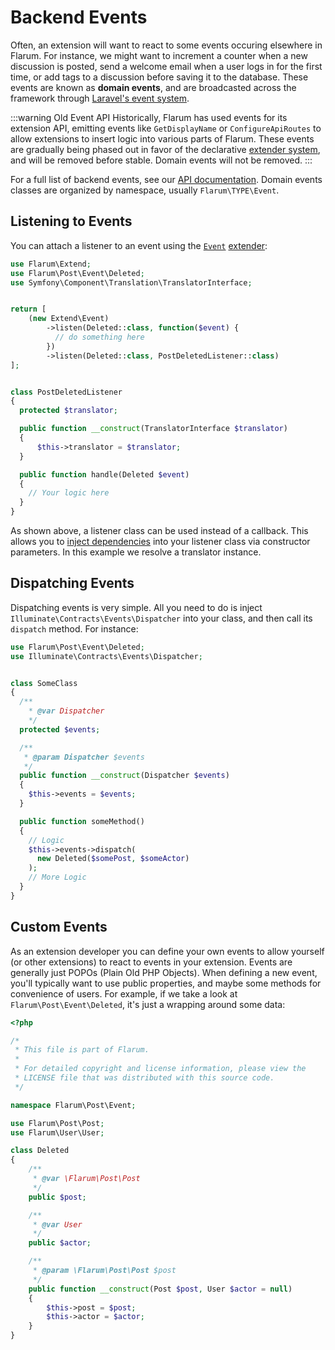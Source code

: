 # Backend Events

Often, an extension will want to react to some events occuring elsewhere in Flarum. For instance, we might want to increment a counter when a new discussion is posted, send a welcome email when a user logs in for the first time, or add tags to a discussion before saving it to the database. These events are known as **domain events**, and are broadcasted across the framework through [Laravel's event system](https://laravel.com/docs/6.x/events).

:::warning Old Event API
Historically, Flarum has used events for its extension API, emitting events like `GetDisplayName` or `ConfigureApiRoutes` to allow extensions to insert logic into various parts of Flarum. These events are gradually being phased out in favor of the declarative [extender system](start.md#extenders), and will be removed before stable. Domain events will not be removed.
:::

For a full list of backend events, see our [API documentation](https://api.docs.flarum.org/php/master/search.html?search=Event). Domain events classes are organized by namespace, usually `Flarum\TYPE\Event`.

## Listening to Events

You can attach a listener to an event using the [`Event`](https://api.docs.flarum.org/php/master/flarum/extend/event) [extender](start.md#extenders):

```php
use Flarum\Extend;
use Flarum\Post\Event\Deleted;
use Symfony\Component\Translation\TranslatorInterface;


return [
    (new Extend\Event)
        ->listen(Deleted::class, function($event) {
          // do something here
        })
        ->listen(Deleted::class, PostDeletedListener::class)
];


class PostDeletedListener
{
  protected $translator;

  public function __construct(TranslatorInterface $translator)
  {
      $this->translator = $translator;
  }

  public function handle(Deleted $event)
  {
    // Your logic here
  }
}
```

As shown above, a listener class can be used instead of a callback. This allows you to [inject dependencies](https://laravel.com/docs/6.x/container) into your listener class via constructor parameters. In this example we resolve a translator instance.

## Dispatching Events

Dispatching events is very simple. All you need to do is inject `Illuminate\Contracts\Events\Dispatcher` into your class, and then call its `dispatch` method. For instance:

```php
use Flarum\Post\Event\Deleted;
use Illuminate\Contracts\Events\Dispatcher;


class SomeClass
{
  /**
    * @var Dispatcher
    */
  protected $events;

  /**
   * @param Dispatcher $events
   */
  public function __construct(Dispatcher $events)
  {
    $this->events = $events;
  }

  public function someMethod()
  {
    // Logic
    $this->events->dispatch(
      new Deleted($somePost, $someActor)
    );
    // More Logic
  }
}
```

## Custom Events

As an extension developer you can define your own events to allow yourself (or other extensions) to react to events in your extension.
Events are generally just POPOs (Plain Old PHP Objects). When defining a new event, you'll typically want to use public properties, and maybe some methods for convenience of users.
For example, if we take a look at `Flarum\Post\Event\Deleted`, it's just a wrapping around some data:

```php
<?php

/*
 * This file is part of Flarum.
 *
 * For detailed copyright and license information, please view the
 * LICENSE file that was distributed with this source code.
 */

namespace Flarum\Post\Event;

use Flarum\Post\Post;
use Flarum\User\User;

class Deleted
{
    /**
     * @var \Flarum\Post\Post
     */
    public $post;

    /**
     * @var User
     */
    public $actor;

    /**
     * @param \Flarum\Post\Post $post
     */
    public function __construct(Post $post, User $actor = null)
    {
        $this->post = $post;
        $this->actor = $actor;
    }
}
```
